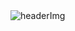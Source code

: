 
<img src="https://github.com/saad-alagele/basic-Modren-Information-Website/blob/main/basic-Modren-Information-Website.png" alt="headerImg">
